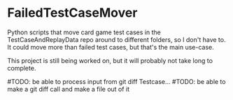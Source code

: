 # FailedTestCaseMover
Python scripts that move card game test cases in the TestCaseAndReplayData repo around to different folders, so I don't have to. It could move more than failed test cases, but that's the main use-case.

This project is still being worked on, but it will probably not take long to complete.

#TODO: be able to process input from git diff Testcase...
#TODO: be able to make a git diff call and make a file out of it